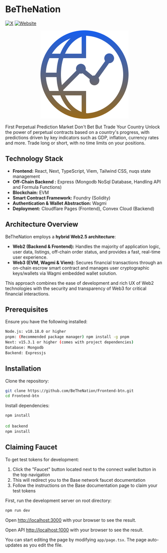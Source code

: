 # BeTheNation

[![X](https://img.shields.io/badge/Twitter-@bethenation-%231DA1F2?logo=x&style=flat)](https://x.com/bethenation_fun)
[![Website](https://img.shields.io/badge/Website-BeTheNation-%230077B5?logo=web&style=flat)](https://bethenation.netlify.app)

<div align="center">
  <img src="./public/btn.png" alt="BeTheNation Logo">
</div>

First Perpetual Prediction Market Don't Bet But Trade Your Country
Unlock the power of perpetual contracts based on a country's progress, with predictions driven by key indicators such as GDP, inflation, currency rates and more. Trade long or short, with no time limits on your positions.

## Technology Stack

- **Frontend:** React, Next, TypeScript, Viem, Tailwind CSS, nuqs state management
- **Off-Chain Backend :** Express (Mongodb NoSql Database, Handling API and Formula Functions)
- **Blockchain:** EVM
- **Smart Contract Framework:** Foundry (Solidity)
- **Authentication & Wallet Abstraction:** Wagmi
- **Deployment:** Cloudflare Pages (Frontend), Convex Cloud (Backend)

## Architecture Overview

BeTheNation employs a **hybrid Web2.5 architecture**:

- **Web2 (Backend & Frontend):** Handles the majority of application logic, user data, listings, off-chain order status, and provides a fast, real-time user experience.
- **Web3 (EVM, Wagmi & Viem):** Secures financial transactions through an on-chain escrow smart contract and manages user cryptographic keys/wallets via Wagmi embedded wallet solution.

This approach combines the ease of development and rich UX of Web2 technologies with the security and transparency of Web3 for critical financial interactions.

## Prerequisites

Ensure you have the following installed:

```bash
Node.js: v18.18.0 or higher
pnpm: (Recommended package manager) npm install -g pnpm
Next: v15.3.1 or higher (comes with project dependencies)
Database: Mongodb
Backend: Expressjs
```

## Installation

Clone the repository:

```bash
git clone https://github.com/BeTheNation/Frontend-btn.git
cd Frontend-btn
```

Install dependencies:

```bash
npm install

cd backend
npm install
```

## Claiming Faucet

To get test tokens for development:

1. Click the "Faucet" button located next to the connect wallet button in the top navigation
2. This will redirect you to the Base network faucet documentation
3. Follow the instructions on the Base documentation page to claim your test tokens

First, run the development server on root directory:

```bash
npm run dev
```

Open [http://localhost:3000](http://localhost:3000) with your browser to see the result.

Open API [http://localhost:1000](http://localhost:1000) with your browser to see the result.

You can start editing the page by modifying `app/page.tsx`. The page auto-updates as you edit the file.
